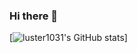 ### Hi there 👋

<!--
**luster1031/luster1031** is a ✨ _special_ ✨ repository because its `README.md` (this file) appears on your GitHub profile.

Here are some ideas to get you started:

- 🔭 I’m currently working on ...
- 🌱 I’m currently learning ...
- 👯 I’m looking to collaborate on ...
- 🤔 I’m looking for help with ...
- 💬 Ask me about ...
- 📫 How to reach me: ...
- 😄 Pronouns: ...
- ⚡ Fun fact: ...
-->


[![luster1031's GitHub stats](https://github-readme-stats.vercel.app/api?username=luster1031&count_private=true&show_icons=true&theme=tokyonight)]
